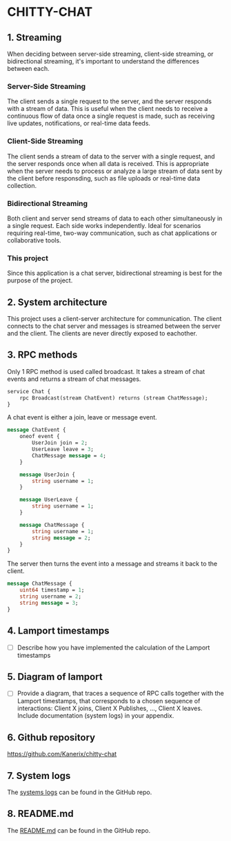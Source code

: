# CHITTY-CHAT

## 1. Streaming

When deciding between server-side streaming, client-side streaming, or bidirectional streaming,
it's important to understand the differences between each.

### Server-Side Streaming

The client sends a single request to the server, and the server responds with a stream of data.
This is useful when the client needs to receive a continuous flow of data once a single request
is made, such as receiving live updates, notifications, or real-time data feeds.

### Client-Side Streaming

The client sends a stream of data to the server with a single request, and the server responds once when
all data is received. This is appropriate when the server needs to process or analyze a large stream of data
sent by the client before responsding, such as file uploads or real-time data collection.

### Bidirectional Streaming

Both client and server send streams of data to each other simultaneously in a single request. Each side
works independently. Ideal for scenarios requiring real-time, two-way communication, such as
chat applications or collaborative tools.

### This project

Since this application is a chat server, bidirectional streaming is best for the purpose of the project.

## 2. System architecture

This project uses a client-server architecture for communication. The client connects to the chat server and messages
is streamed between the server and the client. The clients are never directly exposed to eachother.

## 3. RPC methods

Only 1 RPC method is used called broadcast. It takes a stream of chat events and returns a stream of chat messages.

```proto
service Chat {
    rpc Broadcast(stream ChatEvent) returns (stream ChatMessage);
}
```

A chat event is either a join, leave or message event.

```proto
message ChatEvent {
    oneof event {
        UserJoin join = 2;
        UserLeave leave = 3;
        ChatMessage message = 4;
    }

    message UserJoin {
        string username = 1;
    }

    message UserLeave {
        string username = 1;
    }

    message ChatMessage {
        string username = 1;
        string message = 2;
    }
}
```

The server then turns the event into a message and streams it back to the client.

```proto
message ChatMessage {
    uint64 timestamp = 1;
    string username = 2;
    string message = 3;
}
```

## 4. Lamport timestamps

- [ ] Describe how you have implemented the calculation of the Lamport timestamps

## 5. Diagram of lamport

- [ ] Provide a diagram, that traces a sequence of RPC calls together with the Lamport timestamps, that corresponds to a chosen sequence of interactions: Client X joins, Client X Publishes, ..., Client X leaves. Include documentation (system logs) in your appendix.

## 6. Github repository

<https://github.com/Kanerix/chitty-chat>

## 7. System logs

The [systems logs](https://github.com/Kanerix/chitty-chat/blob/main/example.log) can be found in the GitHub repo.

## 8. README.md

The [README.md](https://github.com/Kanerix/chitty-chat/blob/main/readme.log) can be found in the GitHub repo.
